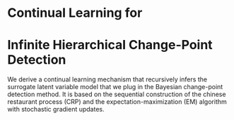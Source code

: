 # Continual Learning for 
# Infinite Hierarchical Change-Point Detection

We derive a continual learning mechanism that recursively infers the surrogate latent variable model that we plug in the Bayesian change-point detection method. It is based on the sequential construction of the chinese restaurant process (CRP) and the expectation-maximization (EM) algorithm with stochastic gradient updates.

